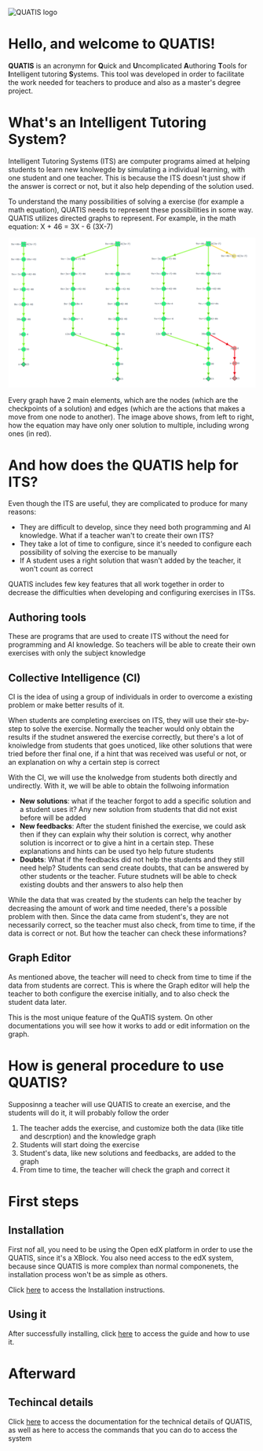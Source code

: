 ![QUATIS logo](./readme_stuff/QUATIS.png)
# Hello, and welcome to QUATIS!

**QUATIS** is an acronymn for **Q**uick and **U**ncomplicated **A**uthoring **T**ools for **I**ntelligent tutoring **S**ystems.
This tool was developed in order to facilitate the work needed for teachers to produce and also as a master's degree project.

# What's an Intelligent Tutoring System?
Intelligent Tutoring Systems (ITS) are computer programs aimed at helping students to learn new knolwegde by simulating a individual learning, with one student and one teacher.
This is because the ITS doesn't just show if the answer is correct or not, but it also help depending of the solution used.

To understand the many possibilities of solving a exercise (for example a math equation), QUATIS needs to represent these possibilities in some way. 
QUATIS utilizes directed graphs to represent. For example, in the math equation: X + 46 = 3X - 6 (3X-7)

![Graph evolution](./readme_stuff/Comparison.png)

Every graph have 2 main elements, which are the nodes (which are the checkpoints of a solution) and edges (which are the actions that makes a move from one node to another). The image above shows, from left to right, how the equation may have only oner solution to multiple, including wrong ones (in red).


# And how does the QUATIS help for ITS?
Even though the ITS are useful, they are complicated to produce for many reasons:
- They are difficult to develop, since they need both programming and AI knowledge. What if a teacher wan't to create their own ITS?
- They take a lot of time to configure, since it's needed to configure each possibility of solving the exercise to be manually
- If A student uses a right solution that wasn't added by the teacher, it won't count as correct

QUATIS includes few key features that all work together in order to decrease the difficulties when developing and configuring exercises in ITSs.

## Authoring tools 
These are programs that are used to create ITS without the need for programming and AI knowledge. So teachers will be able to create their own exercises with only the subject knowledge
 
## Collective Intelligence (CI)
CI is the idea of using a group of individuals in order to overcome a existing problem or make better results of it.

When students are completing exercises on ITS, they will use their ste-by-step to solve the exercise. Normally the teacher would only obtain the results if the studnet answered the exercise correctly, but there's a lot of knoiwledge from students that goes unoticed, like other solutions that were tried before ther final one, if a hint that was received was useful or not, or an explanation on why a certain step is correct

With the CI, we will use the knolwedge from students both directly and undirectly. With it, we will be able to obtain the follwoing information
- **New solutions**: what if the teacher forgot to add a specific solution and a student uses it? Any new solution from students that did not exist before will be added
- **New feedbacks**: After the student finished the exercise, we could ask then if they can explain why their solution is correct, why another solution is incorrect or to give a hint in a certain step. These explanations and hints can be used tyo help future students
- **Doubts**: What if the feedbacks did not help the students and they still need help? Students can send create doubts, that can be answered by other students or the teacher. Future studnets will be able to check existing doubts and ther answers to also help then

While the data that was created by the students can help the teacher by decreasing the amount of work and time needed, there's a possible problem with then. Since the data came from student's, they are not necessarily correct, so the teacher must also check, from time to time, if the data is correct or not.
But how the teacher can check these informations?

## Graph Editor
As mentioned above, the teacher will need to check from time to time if the data from students are correct. This is where the Graph editor will help the teacher to both configure the exercise initially, and to also check the student data later.

This is the most unique feature of the QuATIS system. On other documentations you will see how it works to add or edit information on the graph.

# How is general procedure to use QUATIS?
Supposinng a teacher will use QUATIS to create an exercise, and the students will do it, it will probably follow the order

1. The teacher adds the exercise, and customize both the data (like title and descrption) and the knowledge graph
2. Students will start doing the exercise
3. Student's data, like new solutions and feedbacks, are added to the graph
4. From time to time, the teacher will check the graph and correct it

# First steps
## Installation
First nof all, you need to be using the Open edX platform in order to use the QUATIS, since it's a XBlock. You also need access to the edX system, because since QUATIS is more complex than normal componenets, the installation process won't be as simple as others.

Click [here](./INSTALL.md) to access the Installation instructions.

## Using it
After successfully installing, click [here](./HOW_TO.md) to access the guide and how to use it.

# Afterward

## Techincal details
Click [here](./TECHNICAL.md) to access the documentation for the technical details of QUATIS, as well as here to access the commands that you can do to access the  system